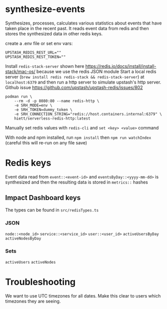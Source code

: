 # synthesize-events

Synthesizes, processes, calculates various statistics about events that have taken place in the recent past. It reads event data from redis and then stores the synthesized data in other redis keys.

create a .env file or set env vars:

```
UPSTASH_REDIS_REST_URL=""
UPSTASH_REDIS_REST_TOKEN=""
```

Install `redis-stack-server` shown here https://redis.io/docs/install/install-stack/mac-os/ because we use the redis JSON module
Start a local redis server (`brew install redis redis-stack && redis-stack-server`) at `localhost:6379` and then run a http server to simulate upstash's http server. Github issue https://github.com/upstash/upstash-redis/issues/802
```
podman run \
    --rm -d -p 8080:80 --name redis-http \
    -e SRH_MODE=env \
    -e SRH_TOKEN=dummy_token \
    -e SRH_CONNECTION_STRING="redis://host.containers.internal:6379" \
    hiett/serverless-redis-http:latest
```

Manually set redis values with `redis-cli` and `set <key> <value>` command

With node and npm installed, run
`npm install` then `npm run watchIndex` (careful this will re-run on any file save)

# Redis keys

Event data read from  `event::<event-id>` and `eventsByDay::<yyyy-mm-dd>` is synthesized and then the resulting data is stored in `metrics::` hashes

## Impact Dashboard keys
The types can be found in `src/redisTypes.ts`
### JSON
`node::<node_id>`
`service::<service_id>`
`user::<user_id>`
`activeUsersByDay`
`activeNodesByDay`

### Sets
`activeUsers`
`activeNodes`



# Troubleshooting

We want to use UTC timezones for all dates. Make this clear to users which timezones they are seeing. 
